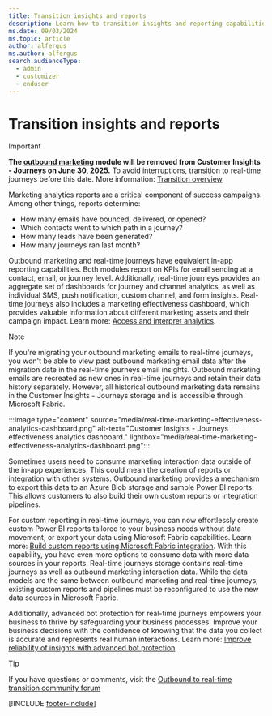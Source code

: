 ```yaml
---
title: Transition insights and reports
description: Learn how to transition insights and reporting capabilities from outbound marketing to real-time journeys in Dynamics 365 Customer Insights - Journeys.
ms.date: 09/03/2024
ms.topic: article
author: alfergus
ms.author: alfergus
search.audienceType: 
  - admin
  - customizer
  - enduser
---
```


# Transition insights and reports

> [!IMPORTANT]
> **The [outbound marketing](user-guide.md) module will be removed from Customer Insights - Journeys on June 30, 2025.** To avoid interruptions, transition to real-time journeys before this date. More information: [Transition overview](transition-overview.md)

Marketing analytics reports are a critical component of success campaigns. Among other things, reports determine:
-	How many emails have bounced, delivered, or opened?
-	Which contacts went to which path in a journey?
-	How many leads have been generated?
-	How many journeys ran last month?

Outbound marketing and real-time journeys have equivalent in-app reporting capabilities. Both modules report on KPIs for email sending at a contact, email, or journey level. Additionally, real-time journeys provides an aggregate set of dashboards for journey and channel analytics, as well as individual SMS, push notification, custom channel, and form insights. Real-time journeys also includes a marketing effectiveness dashboard, which provides valuable information about different marketing assets and their campaign impact. Learn more: [Access and interpret analytics](real-time-marketing-analytics.md).

> [!NOTE]
> If you're migrating your outbound marketing emails to real-time journeys, you won't be able to view past outbound marketing email data after the migration date in the real-time journeys email insights. Outbound marketing emails are recreated as new ones in real-time journeys and retain their data history separately. However, all historical outbound marketing data remains in the Customer Insights - Journeys storage and is accessible through Microsoft Fabric.

:::image type="content" source="media/real-time-marketing-effectiveness-analytics-dashboard.png" alt-text="Customer Insights - Journeys effectiveness analytics dashboard." lightbox="media/real-time-marketing-effectiveness-analytics-dashboard.png":::

Sometimes users need to consume marketing interaction data outside of the in-app experiences. This could mean the creation of reports or integration with other systems. Outbound marketing provides a mechanism to export this data to an Azure Blob storage and sample Power BI reports. This allows customers to also build their own custom reports or integration pipelines.

For custom reporting in real-time journeys, you can now effortlessly create custom Power BI reports tailored to your business needs without data movement, or export your data using Microsoft Fabric capabilities. Learn more: [Build custom reports using Microsoft Fabric integration](fabric-integration.md). With this capability, you have even more options to consume data with more data sources in your reports. Real-time journeys storage contains real-time journeys as well as outbound marketing interaction data. While the data models are the same between outbound marketing and real-time journeys, existing custom reports and pipelines must be reconfigured to use the new data sources in Microsoft Fabric.

Additionally, advanced bot protection for real-time journeys empowers your business to thrive by safeguarding your business processes. Improve your business decisions with the confidence of knowing that the data you collect is accurate and represents real human interactions. Learn more: [Improve reliability of insights with advanced bot protection](/dynamics365/customer-insights/journeys/bot-protection).

> [!TIP]
> If you have questions or comments, visit the [Outbound to real-time transition community forum](https://community.dynamics.com/forums/thread/?partialUrl=Outbound-to-Real-Time-Transition)

[!INCLUDE [footer-include](./includes/footer-banner.md)]
